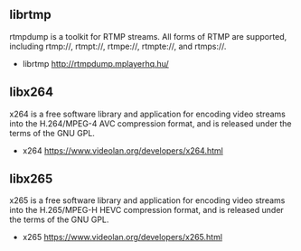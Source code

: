 ## librtmp
rtmpdump is a toolkit for RTMP streams. All forms of RTMP are supported, including rtmp://, rtmpt://, rtmpe://, rtmpte://, and rtmps://.
- librtmp <http://rtmpdump.mplayerhq.hu/>

## libx264
x264 is a free software library and application for encoding video streams into the H.264/MPEG-4 AVC compression format, and is released under the terms of the GNU GPL.
- x264 <https://www.videolan.org/developers/x264.html>

## libx265
x265 is a free software library and application for encoding video streams into the H.265/MPEG-H HEVC compression format, and is released under the terms of the GNU GPL.
- x265 <https://www.videolan.org/developers/x265.html>